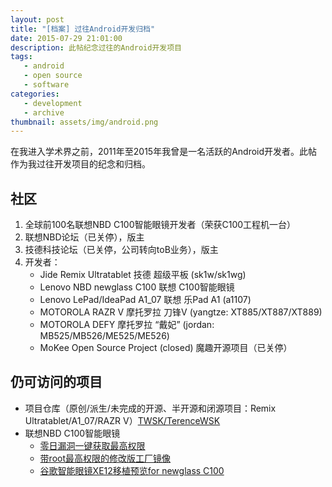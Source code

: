 ```yaml
---
layout: post
title: "[档案] 过往Android开发归档"
date: 2015-07-29 21:01:00
description: 此帖纪念过往的Android开发项目
tags: 
   - android
   - open source
   - software
categories: 
   - development
   - archive
thumbnail: assets/img/android.png
---
```

在我进入学术界之前，2011年至2015年我曾是一名活跃的Android开发者。此帖作为我过往开发项目的纪念和归档。

社区
---------------

1. 全球前100名联想NBD C100智能眼镜开发者（荣获C100工程机一台）
2. 联想NBD论坛（已关停），版主
3. 技德科技论坛（已关停，公司转向toB业务），版主
4. 开发者：
   * Jide Remix Ultratablet 技德 超级平板 (sk1w/sk1wg)
   * Lenovo NBD newglass C100 联想 C100智能眼镜
   * Lenovo LePad/IdeaPad A1_07 联想 乐Pad A1 (a1107)
   * MOTOROLA RAZR V 摩托罗拉 刀锋V (yangtze: XT885/XT887/XT889)
   * MOTOROLA DEFY 摩托罗拉 “戴妃” (jordan: MB525/MB526/ME525/ME526)
   * MoKee Open Source Project (closed) 魔趣开源项目（已关停）

仍可访问的项目
---------------

* 项目仓库（原创/派生/未完成的开源、半开源和闭源项目：Remix Ultratablet/A1_07/RAZR V）[TWSK/TerenceWSK](https://github.com/TerenceWSK?tab=repositories)
* 联想NBD C100智能眼镜
  * [零日漏洞一键获取最高权限](https://xdaforums.com/t/one-click-safe-root-for-lenovo-nbd-new-glass-c100.3167810/)
  * [带root最高权限的修改版工厂镜像](https://xdaforums.com/t/rooted-factory-image-for-lenovo-nbd-new-glass-c100-based-on-build1-2-updated.3167845/)
  * [谷歌智能眼镜XE12移植预览for newglass C100](https://xdaforums.com/t/google-xe12-preview-for-lenovo-nbd-new-glass-c100.3167891/)